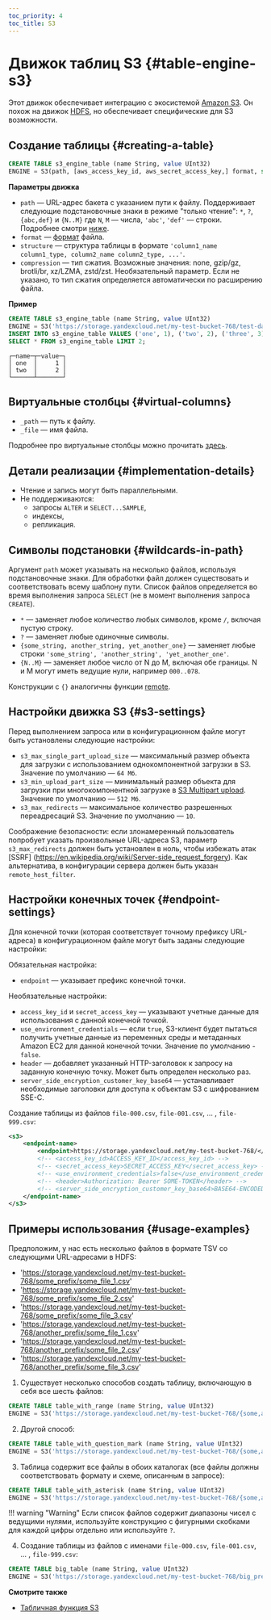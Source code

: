 ```yaml
---
toc_priority: 4
toc_title: S3
---
```


# Движок таблиц S3 {#table-engine-s3}

Этот движок обеспечивает интеграцию с экосистемой [Amazon S3](https://aws.amazon.com/s3/). Он похож на движок [HDFS](../../../engines/table-engines/special/file.md#table_engines-hdfs), но обеспечивает специфические для S3 возможности.

## Создание таблицы {#creating-a-table}

``` sql
CREATE TABLE s3_engine_table (name String, value UInt32) 
ENGINE = S3(path, [aws_access_key_id, aws_secret_access_key,] format, structure, [compression])
```

**Параметры движка**

-   `path` — URL-адрес бакета с указанием пути к файлу. Поддерживает следующие подстановочные знаки в режиме "только чтение": `*`, `?`, `{abc,def}` и `{N..M}` где `N`, `M` — числа, `'abc'`, `'def'` — строки. Подробнее смотри [ниже](#wildcards-in-path).
-   `format` — [формат](../../../interfaces/formats.md#formats) файла.
-   `structure` — структура таблицы в формате `'column1_name column1_type, column2_name column2_type, ...'`.
-   `compression` — тип сжатия. Возможные значения: none, gzip/gz, brotli/br, xz/LZMA, zstd/zst. Необязательный параметр. Если не указано, то тип сжатия определяется автоматически по расширению файла. 

**Пример**

``` sql
CREATE TABLE s3_engine_table (name String, value UInt32) 
ENGINE = S3('https://storage.yandexcloud.net/my-test-bucket-768/test-data.csv.gz', 'CSV', 'name String, value UInt32', 'gzip');
INSERT INTO s3_engine_table VALUES ('one', 1), ('two', 2), ('three', 3);
SELECT * FROM s3_engine_table LIMIT 2;
```

``` text
┌─name─┬─value─┐
│ one  │     1 │
│ two  │     2 │
└──────┴───────┘
```

## Виртуальные столбцы {#virtual-columns}

-   `_path` — путь к файлу.
-   `_file` — имя файла.

Подробнее про виртуальные столбцы можно прочитать [здесь](../../../engines/table-engines/index.md#table_engines-virtual_columns).

## Детали реализации {#implementation-details}

-   Чтение и запись могут быть параллельными.
-   Не поддерживаются:
    -   запросы `ALTER` и `SELECT...SAMPLE`,
    -   индексы,
    -   репликация.

## Символы подстановки  {#wildcards-in-path}

Аргумент `path` может указывать на несколько файлов, используя подстановочные знаки. Для обработки файл должен существовать и соответствовать всему шаблону пути. Список файлов определяется во время выполнения запроса `SELECT` (не в момент выполнения запроса `CREATE`).

-   `*` — заменяет любое количество любых символов, кроме `/`, включая пустую строку.
-   `?` — заменяет любые одиночные символы.
-   `{some_string, another_string, yet_another_one}` — заменяет любые строки `'some_string', 'another_string', 'yet_another_one'`.
-   `{N..M}` — заменяет любое число от N до M, включая обе границы. N и M могут иметь ведущие нули, например `000..078`.

Конструкции с `{}` аналогичны функции [remote](../../../sql-reference/table-functions/remote.md).

## Настройки движка S3 {#s3-settings}

Перед выполнением запроса или в конфигурационном файле могут быть установлены следующие настройки: 

-   `s3_max_single_part_upload_size` — максимальный размер объекта для загрузки с использованием однокомпонентной загрузки в S3. Значение по умолчанию — `64 Mб`. 
-   `s3_min_upload_part_size` — минимальный размер объекта для загрузки при многокомпонентной загрузке в [S3 Multipart upload](https://docs.aws.amazon.com/AmazonS3/latest/dev/uploadobjusingmpu.html). Значение по умолчанию — `512 Mб`.
-   `s3_max_redirects` — максимальное количество разрешенных переадресаций S3. Значение по умолчанию — `10`. 

Соображение безопасности: если злонамеренный пользователь попробует указать произвольные URL-адреса S3, параметр `s3_max_redirects` должен быть установлен в ноль, чтобы избежать атак [SSRF] (https://en.wikipedia.org/wiki/Server-side_request_forgery). Как альтернатива, в конфигурации сервера должен быть указан `remote_host_filter`.

## Настройки конечных точек {#endpoint-settings}

Для конечной точки (которая соответствует точному префиксу URL-адреса) в конфигурационном файле могут быть заданы следующие настройки:

Обязательная настройка:
-   `endpoint` — указывает префикс конечной точки. 

Необязательные настройки:
-   `access_key_id` и `secret_access_key` — указывают учетные данные для использования с данной конечной точкой.
-   `use_environment_credentials` — если `true`, S3-клиент будет пытаться получить учетные данные из переменных среды и метаданных Amazon EC2 для данной конечной точки. Значение по умолчанию - `false`.
-   `header` — добавляет указанный HTTP-заголовок к запросу на заданную конечную точку. Может быть определен несколько раз.
-   `server_side_encryption_customer_key_base64` — устанавливает необходимые заголовки для доступа к объектам S3 с шифрованием SSE-C. 

Создание таблицы из файлов `file-000.csv`, `file-001.csv`, … , `file-999.csv`:

``` xml
<s3>
    <endpoint-name>
        <endpoint>https://storage.yandexcloud.net/my-test-bucket-768/</endpoint>
        <!-- <access_key_id>ACCESS_KEY_ID</access_key_id> -->
        <!-- <secret_access_key>SECRET_ACCESS_KEY</secret_access_key> -->
        <!-- <use_environment_credentials>false</use_environment_credentials> -->
        <!-- <header>Authorization: Bearer SOME-TOKEN</header> -->
        <!-- <server_side_encryption_customer_key_base64>BASE64-ENCODED-KEY</server_side_encryption_customer_key_base64> -->
    </endpoint-name>
</s3>
```

## Примеры использования {#usage-examples}

Предположим, у нас есть несколько файлов в формате TSV со следующими URL-адресами в HDFS:

-   'https://storage.yandexcloud.net/my-test-bucket-768/some_prefix/some_file_1.csv'
-   'https://storage.yandexcloud.net/my-test-bucket-768/some_prefix/some_file_2.csv'
-   'https://storage.yandexcloud.net/my-test-bucket-768/some_prefix/some_file_3.csv'
-   'https://storage.yandexcloud.net/my-test-bucket-768/another_prefix/some_file_1.csv'
-   'https://storage.yandexcloud.net/my-test-bucket-768/another_prefix/some_file_2.csv'
-   'https://storage.yandexcloud.net/my-test-bucket-768/another_prefix/some_file_3.csv'

1. Существует несколько способов создать таблицу, включающую в себя все шесть файлов:

``` sql
CREATE TABLE table_with_range (name String, value UInt32) 
ENGINE = S3('https://storage.yandexcloud.net/my-test-bucket-768/{some,another}_prefix/some_file_{1..3}', 'CSV');
```

2. Другой способ:

``` sql
CREATE TABLE table_with_question_mark (name String, value UInt32) 
ENGINE = S3('https://storage.yandexcloud.net/my-test-bucket-768/{some,another}_prefix/some_file_?', 'CSV');
```

3. Таблица содержит все файлы в обоих каталогах (все файлы должны соответствовать формату и схеме, описанным в запросе):

``` sql
CREATE TABLE table_with_asterisk (name String, value UInt32) 
ENGINE = S3('https://storage.yandexcloud.net/my-test-bucket-768/{some,another}_prefix/*', 'CSV');
```

!!! warning "Warning"
    Если список файлов содержит диапазоны чисел с ведущими нулями, используйте конструкцию с фигурными скобками для каждой цифры отдельно или используйте `?`.

4. Создание таблицы из файлов с именами `file-000.csv`, `file-001.csv`, … , `file-999.csv`:

``` sql
CREATE TABLE big_table (name String, value UInt32) 
ENGINE = S3('https://storage.yandexcloud.net/my-test-bucket-768/big_prefix/file-{000..999}.csv', 'CSV');
```
**Смотрите также**

-  [Табличная функция S3](../../../sql-reference/table-functions/s3.md)

